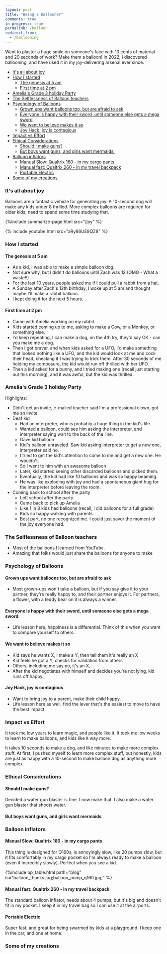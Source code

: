 ```yaml
---
layout: post
title: "Being a Ballooner"
comments: true
in progress: true
permalink: /balloon
redirect_from:
  - /ballooning
---
```


Want to plaster a huge smile on someone's face with 10 cents of material and 20 seconds of work? Make them a balloon! In 2022, I discovered ballooning, and have used it in my joy-delivering arsenal ever since.

<!-- prettier-ignore-start -->
<!-- vim-markdown-toc-start -->

- [It's all about joy](#its-all-about-joy)
- [How I started](#how-i-started)
    - [The genesis at 5 am](#the-genesis-at-5-am)
    - [First time at 2 pm](#first-time-at-2-pm)
- [Amelia's Grade 3 holiday Party](#amelias-grade-3-holiday-party)
- [The Selflessness of Balloon teachers](#the-selflessness-of-balloon-teachers)
- [Psychology of Balloons](#psychology-of-balloons)
    - [Grown ups want balloons too, but are afraid to ask](#grown-ups-want-balloons-too-but-are-afraid-to-ask)
    - [Everyone is happy with their sword, until someone else gets a mega sword](#everyone-is-happy-with-their-sword-until-someone-else-gets-a-mega-sword)
    - [We want to believe makes it so](#we-want-to-believe-makes-it-so)
    - [Joy Hack, joy is contagious](#joy-hack-joy-is-contagious)
- [Impact vs Effort](#impact-vs-effort)
- [Ethical Considerations](#ethical-considerations)
    - [Should I make guns?](#should-i-make-guns)
    - [But boys want guns, and girls want mermaids.](#but-boys-want-guns-and-girls-want-mermaids)
- [Balloon inflators](#balloon-inflators)
    - [Manual Slow: Qualtrix 160 - in my cargo pants](#manual-slow-qualtrix-160---in-my-cargo-pants)
    - [Manual fast: Qualtrix 260 - in my travel backpack](#manual-fast-qualtrix-260---in-my-travel-backpack)
    - [Portable Electric](#portable-electric)
- [Some of my creations](#some-of-my-creations)

<!-- vim-markdown-toc -->
<!-- prettier-ignore-end -->

### It's all about joy

Balloons are a fantastic vehicle for generating joy. A 10-second dog will make any kids under 8 thrilled. More complex balloons are required for older kids; need to spend some time studying that.

{%include summarize-page.html src="/joy" %}

{% include youtube.html src="aRy86UE9QZ8" %}

### How I started

#### The genesis at 5 am

- As a kid, I was able to make a simple balloon dog.
- Not sure why, but I didn't do balloons until Zach was 12 (OMG - What a waste!!)
- For the last 10 years, people asked me if I could pull a rabbit from a hat.
- A Sunday after Zach's 12th birthday, I woke up at 5 am and thought maybe I'll make a rabbit balloon.
- I kept doing it for the next 5 hours.

#### First time at 2 pm

- Came with Amelia working on my rabbit.
- Kids started coming up to me, asking to make a Cow, or a Monkey, or something else.
- I'd keep repeating, I can make a dog, on the 4th try, they'd say OK - can you make me a dog.
- Then I got braver, and when kids asked for a UFO, I'd make something that looked nothing like a UFO, and the kid would look at me and cock their head, checking if I was trying to trick them. After 30 seconds of me holding my composure, the kid would run off thrilled with her UFO.
- Then a kid asked for a bunny, and I tried making one (recall just starting out this morning), and it was awful, but the kid was thrilled.

### Amelia's Grade 3 holiday Party

Highlights:

- Didn't get an invite, e-mailed teacher said I'm a professional clown, got me an invite
- Deaf kid
  - Had an interpreter, who is probably a huge thing in the kid's life.
  - Wanted a balloon, could see him asking the interpreter, and interpreter saying wait to the back of the line.
  - Gave kid balloon
  - Kid's balloon unraveled. Saw kid asking interpreter to get a new one, interpreter said no.
  - I tried to get the kid's attention to come to me and get a new one. He wouldn't.
  - So I went to him with an awesome balloon
  - Later, kid started seeing other discarded balloons and picked them.
  - Eventually, the kid had like 10 balloons and was so happy beaming.
  - He was like exploding with joy and had a spontaneous giant hug for the interpreter before leaving the room.
- Coming back to school after the party
  - Left school after the party
  - Came back to pick up Amelia
  - Like 1 in 8 kids had balloons (recall, I did balloons for a full grade)
  - Kids so happy walking with parents
  - Best part, no one recognized me. I could just savor the moment of the joy everyone had.

### The Selflessness of Balloon teachers

- Most of the balloons I learned from YouTube.
- Amazing that folks would just share the balloons for anyone to make

### Psychology of Balloons

#### Grown ups want balloons too, but are afraid to ask

- Most grown-ups won't take a balloon, but if you say give it to your partner, they're really happy to, and their partner enjoys it. For partners, a flower, with a teddy bear on it is always a winner.

#### Everyone is happy with their sword, until someone else gets a mega sword

- Life lesson here, happiness is a differential. Think of this when you want to compare yourself to others.

#### We want to believe makes it so

- Kid says he wants X, I make a Y, then tell them it's really an X
- Kid feels he got a Y, checks for validation from others
- Others, including me say no, it's an X,
- After the kid negotiates with himself and decides you're not lying, kid runs off happy.

#### Joy Hack, joy is contagious

- Want to bring joy to a parent, make their child happy.
- Life lesson here as well, find the lever that's the easiest to move to have the best impact.

### Impact vs Effort

It took me low years to learn magic, and people like it. It took me low weeks to learn to make balloons, and kids like it way more.

It takes 10 seconds to make a dog, and like minutes to make more complex stuff. At first, I pushed myself to learn more complex stuff, but honestly, kids are just as happy with a 10-second to make balloon dog as anything more complex.

### Ethical Considerations

#### Should I make guns?

Decided a water gun blaster is fine. I now make that. I also make a water gun blaster that shoots water.

#### But boys want guns, and girls want mermaids

### Balloon inflators

#### Manual Slow: Qualtrix 160 - in my cargo pants

This thing is designed for Q160s, is annoyingly slow, like 20 pumps slow, but it fits comfortably in my cargo pocket so I'm always ready to make a balloon (even if incredibly slowly). Perfect when you see a kid.

{%include bp_table.html path="blog" is="balloon_thanks.jpg;balloon_pump_q160.jpg;" %}

#### Manual fast: Qualtrix 260 - in my travel backpack

The standard balloon inflator, needs about 4 pumps, but it's big and doesn't fit in my pocket. I keep it in my travel bag so I can use it at the airports.

#### Portable Electric

Super fast, and great for being swarmed by kids at a playground. I keep one in the car, and one at home.

### Some of my creations
